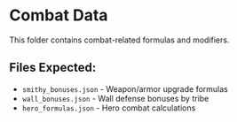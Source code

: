 # Combat Data

This folder contains combat-related formulas and modifiers.

## Files Expected:
- `smithy_bonuses.json` - Weapon/armor upgrade formulas
- `wall_bonuses.json` - Wall defense bonuses by tribe
- `hero_formulas.json` - Hero combat calculations
